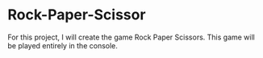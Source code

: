 # Rock-Paper-Scissor    

For this project, I will create the game Rock Paper Scissors. This game will be played entirely in the console.